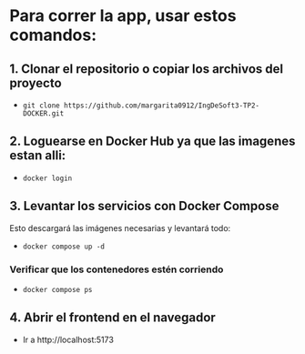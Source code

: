 # Para correr la app, usar estos comandos:

## 1. Clonar el repositorio o copiar los archivos del proyecto
- `git clone https://github.com/margarita0912/IngDeSoft3-TP2-DOCKER.git`

## 2. Loguearse en Docker Hub ya que las imagenes estan alli:
- `docker login`

## 3. Levantar los servicios con Docker Compose
Esto descargará las imágenes necesarias y levantará todo:
- `docker compose up -d`

### Verificar que los contenedores estén corriendo
- `docker compose ps`

## 4. Abrir el frontend en el navegador
- Ir a http://localhost:5173 
